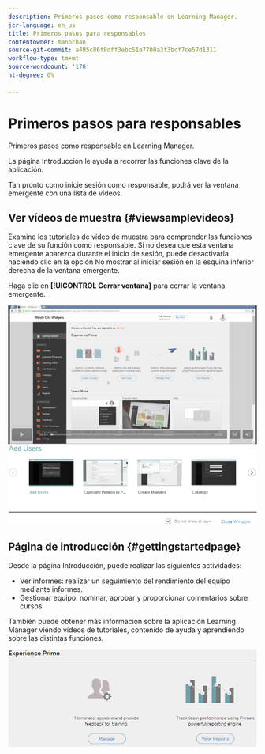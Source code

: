 ```yaml
---
description: Primeros pasos como responsable en Learning Manager.
jcr-language: en_us
title: Primeros pasos para responsables
contentowner: manochan
source-git-commit: a495c86f8dff3ebc51e7700a3f3bcf7ce57d1311
workflow-type: tm+mt
source-wordcount: '170'
ht-degree: 0%

---
```



# Primeros pasos para responsables

Primeros pasos como responsable en Learning Manager.

La página Introducción le ayuda a recorrer las funciones clave de la aplicación.

Tan pronto como inicie sesión como responsable, podrá ver la ventana emergente con una lista de vídeos.

## Ver vídeos de muestra {#viewsamplevideos}

Examine los tutoriales de vídeo de muestra para comprender las funciones clave de su función como responsable. Si no desea que esta ventana emergente aparezca durante el inicio de sesión, puede desactivarla haciendo clic en la opción No mostrar al iniciar sesión en la esquina inferior derecha de la ventana emergente.

Haga clic en **[!UICONTROL Cerrar ventana]** para cerrar la ventana emergente.

![](assets/welcome-videos.png)

## Página de introducción {#gettingstartedpage}

Desde la página Introducción, puede realizar las siguientes actividades:

* Ver informes: realizar un seguimiento del rendimiento del equipo mediante informes.
* Gestionar equipo: nominar, aprobar y proporcionar comentarios sobre cursos.

También puede obtener más información sobre la aplicación Learning Manager viendo vídeos de tutoriales, contenido de ayuda y aprendiendo sobre las distintas funciones.

![](assets/manager-experienceprime.png)

